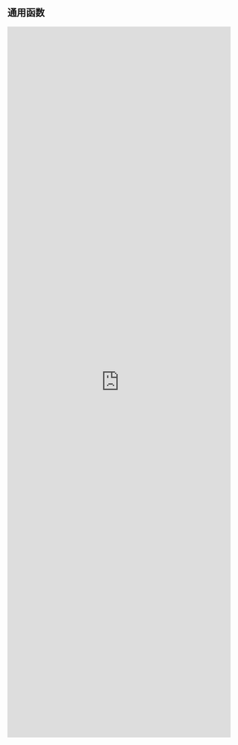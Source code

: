 ## 通用函数

<iframe style="min-height:1600px" width="100%" scrolling="no" title="AntHubTC" src="https://nbviewer.org/github/AntHubTC/AntHubTC.github.io/blob/master/NumPy/jupterDoc/ufuncs.ipynb" frameborder="no" loading="lazy" allowtransparency="true" allowfullscreen="true"></iframe>
